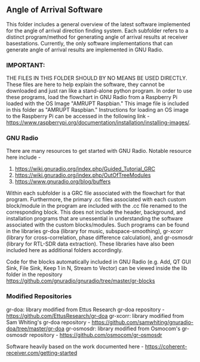 ## Angle of Arrival Software

This folder includes a general overview of the latest software implemented for the angle of arrival direction finding system. Each subfolder refers to a distinct program/method for generating angle of arrival results at receiver basestations. Currently, the only software implementations that can generate angle of arrival results are implemented in GNU Radio.

### IMPORTANT: 
THE FILES IN THIS FOLDER SHOULD BY NO MEANS BE USED DIRECTLY. These files are here to help explain the software, they cannot be downloaded and just ran like a stand-alone python program. In order to use these programs, load the flowchart in GNU Radio from a Raspberry Pi loaded with the OS Image "AMRUPT Raspbian." This image file is included in this folder as "AMRUPT Raspbian." Instructions for loading an OS image to the Raspberry Pi can be accessed in the following link - https://www.raspberrypi.org/documentation/installation/installing-images/. 

### GNU Radio
There are many resources to get started with GNU Radio. Notable resource here include -
1. https://wiki.gnuradio.org/index.php/Guided_Tutorial_GRC
2. https://wiki.gnuradio.org/index.php/OutOfTreeModules
3. https://www.gnuradio.org/blog/buffers

Within each subfolder is a GRC file associated with the flowchart for that program. Furthermore, the primary .cc files associated with each custom block/module in the program are included with the .cc file renamed to the corresponding block. This does not include the header, background, and installation programs that are unessential in understanding the software associated with the custom blocks/modules. Such programs can be found in the libraries gr-doa (library for music, subspace-smoothing), gr-xcorr (library for cross-correlation, phase difference calculation), and gr-osmosdr (library for RTL-SDR data extraction). These libraries have also been included here as additional folders accordingly.

Code for the blocks automatically included in GNU Radio (e.g. Add, QT GUI Sink, File Sink, Keep 1 in N, Stream to Vector) can be viewed inside the lib folder in the repository https://github.com/gnuradio/gnuradio/tree/master/gr-blocks 

### Modified Repositories
gr-doa: library modified from Ettus Research gr-doa repository - https://github.com/EttusResearch/gr-doa
gr-xcorr: library modified from Sam Whiting's gr-doa repository - https://github.com/samwhiting/gnuradio-doa/tree/master/gr-doa 
gr-osmosdr: library modified from Osmocom's gr-osmosdr repository - https://github.com/osmocom/gr-osmosdr 

Software heavily based on the work documented here - https://coherent-receiver.com/getting-started
